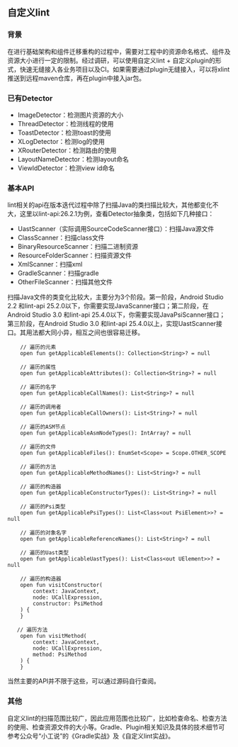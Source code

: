 ## 自定义lint
### 背景
在进行基础架构和组件迁移重构的过程中，需要对工程中的资源命名格式、组件及资源大小进行一定的限制。经过调研，可以使用自定义lint + 自定义plugin的形式，快速无缝接入各业务项目以及CI。如果需要通过plugin无缝接入，可以将xlint推送到远程maven仓库，再在plugin中接入jar包。

### 已有Detector

* ImageDetector：检测图片资源的大小
* ThreadDetector：检测线程的使用
* ToastDetector：检测toast的使用
* XLogDetector：检测log的使用
* XRouterDetector：检测路由的使用
* LayoutNameDetector：检测layout命名
* ViewIdDetector：检测view id命名

### 基本API
lint相关的api在版本迭代过程中除了扫描Java的类扫描比较大，其他都变化不大，这里以lint-api:26.2.1为例，查看Detector抽象类，包括如下几种接口：

* UastScanner（实际调用SourceCodeScanner接口）：扫描Java源文件
* ClassScanner：扫描class文件
* BinaryResourceScanner：扫描二进制资源
* ResourceFolderScanner：扫描资源文件
* XmlScanner：扫描xml
* GradleScanner：扫描gradle
* OtherFileScanner：扫描其他文件


扫描Java文件的类变化比较大，主要分为3个阶段。第一阶段，Android Studio 2.2 和lint-api 25.2.0以下，你需要实现JavaScanner接口；第二阶段，在Android Studio 3.0 和lint-api 25.4.0以下，你需要实现JavaPsiScanner接口；第三阶段，在Android Studio 3.0 和lint-api 25.4.0以上，实现UastScanner接口。其用法都大同小异，相互之间也很容易迁移。

```
    // 遍历的元素
    open fun getApplicableElements(): Collection<String>? = null
    
    // 遍历的属性
    open fun getApplicableAttributes(): Collection<String>? = null

    // 遍历的名字
    open fun getApplicableCallNames(): List<String>? = null

    // 遍历的调用者
    open fun getApplicableCallOwners(): List<String>? = null

    // 遍历的ASM节点
    open fun getApplicableAsmNodeTypes(): IntArray? = null

    // 遍历的文件
    open fun getApplicableFiles(): EnumSet<Scope> = Scope.OTHER_SCOPE

    // 遍历的方法
    open fun getApplicableMethodNames(): List<String>? = null

    // 遍历的构造器
    open fun getApplicableConstructorTypes(): List<String>? = null

    // 遍历的Psi类型
    open fun getApplicablePsiTypes(): List<Class<out PsiElement>>? = null

    // 遍历的对象名字
    open fun getApplicableReferenceNames(): List<String>? = null

    // 遍历的Uast类型
    open fun getApplicableUastTypes(): List<Class<out UElement>>? = null
    
    // 遍历的构造器
    open fun visitConstructor(
        context: JavaContext,
        node: UCallExpression,
        constructor: PsiMethod
    ) {
    }

   // 遍历方法
    open fun visitMethod(
        context: JavaContext,
        node: UCallExpression,
        method: PsiMethod
    ) {
    }

```

当然主要的API并不限于这些，可以通过源码自行查阅。


### 其他
自定义lint的扫描范围比较广，因此应用范围也比较广，比如检查命名、检查方法的使用、检查资源文件的大小等。Gradle、Plugin相关知识及具体的技术细节可参考公众号“小工说”的《Gradle实战》及《自定义lint实战》。



